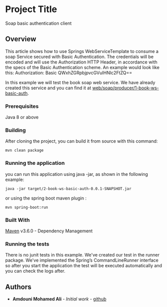 # Project Title

Soap basic authentication client

## Overview

This article shows how to use Springs WebServiceTemplate to consume a soap Service secured with Basic Authentication.
The credentials will be encoded and will use the Authorization HTTP Header, in accordance with the specs of the Basic Authentication scheme. An example would look like this:
Authorization: Basic QWxhZGRpbjpvcGVuIHNlc2FtZQ==

In this example we will test the book soap web service. We have already created this service and you can find it at
[web/soap/producer/1-book-ws-basic-auth](https://github.com/amdouni-mohamed-ali/spring-boot-examples/tree/develop/web/soap/producer/1-book-ws-basic-auth).

### Prerequisites

Java 8 or above

### Building

After cloning the project, you can build it from source with this command:

```
mvn clean package
```

### Running the application

you can run this application using java -jar, as shown in the following example:

```
java -jar target/2-book-ws-basic-auth-0.0.1-SNAPSHOT.jar
```

or using the spring boot maven plugin :

```
mvn spring-boot:run
```

### Built With

[Maven](https://maven.apache.org/) v3.6.0 - Dependency Management


### Running the tests

There is no junit tests in this example. We've created our test in the runner package. We've implemented the Spring’s CommandLineRunner interface
 so after you start the application the test will be executed automatically and you can check the logs after.

## Authors

* **Amdouni Mohamed Ali** - *Initial work* - [github](https://github.com/amdouni-mohamed-ali)

